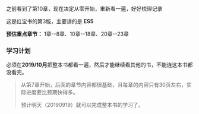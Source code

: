 之前看到了第10章，现在决定从零开始，重新看一遍，好好梳理记录

这是红宝书的第3版，主要讲的是 **ES5**

**预估重点章节：** 1章--8章、10章--18章、20章--23章

### 学习计划

必须在**2019/10月**把整本书都看一遍，然后才能继续看其他的书，不能连这本书都没看完。

> 从第7章开始，后面的章节内容都很基础，且每章的内容只有30页左右，实际进度要比预期快得多。
>
> 预计明天（20190919）就可以完成整本书的学习了。



